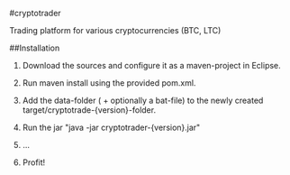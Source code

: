 #cryptotrader

Trading platform for various cryptocurrencies (BTC, LTC)

##Installation
1. Download the sources and configure it as a maven-project in Eclipse.
2. Run maven install using the provided pom.xml.
	
3. Add the data-folder ( + optionally a bat-file) to the newly created target/cryptotrade-{version}-folder.
4. Run the jar "java -jar cryptotrader-{version}.jar"
5. ...
6. Profit!